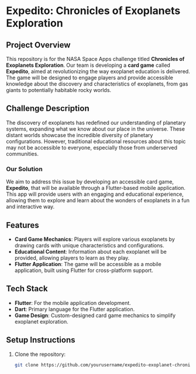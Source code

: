 # Expedito: Chronicles of Exoplanets Exploration

## Project Overview
This repository is for the NASA Space Apps challenge titled **Chronicles of Exoplanets Exploration**. Our team is developing a **card game** called **Expedito**, aimed at revolutionizing the way exoplanet education is delivered. The game will be designed to engage players and provide accessible knowledge about the discovery and characteristics of exoplanets, from gas giants to potentially habitable rocky worlds.

## Challenge Description
The discovery of exoplanets has redefined our understanding of planetary systems, expanding what we know about our place in the universe. These distant worlds showcase the incredible diversity of planetary configurations. However, traditional educational resources about this topic may not be accessible to everyone, especially those from underserved communities.

### Our Solution
We aim to address this issue by developing an accessible card game, **Expedito**, that will be available through a Flutter-based mobile application. This app will provide users with an engaging and educational experience, allowing them to explore and learn about the wonders of exoplanets in a fun and interactive way.

## Features
- **Card Game Mechanics**: Players will explore various exoplanets by drawing cards with unique characteristics and configurations.
- **Educational Content**: Information about each exoplanet will be provided, allowing players to learn as they play.
- **Flutter Application**: The game will be accessible as a mobile application, built using Flutter for cross-platform support.

## Tech Stack
- **Flutter**: For the mobile application development.
- **Dart**: Primary language for the Flutter application.
- **Game Design**: Custom-designed card game mechanics to simplify exoplanet exploration.

## Setup Instructions
1. Clone the repository:
   ```bash
   git clone https://github.com/yourusername/expedito-exoplanet-chronicles.git
